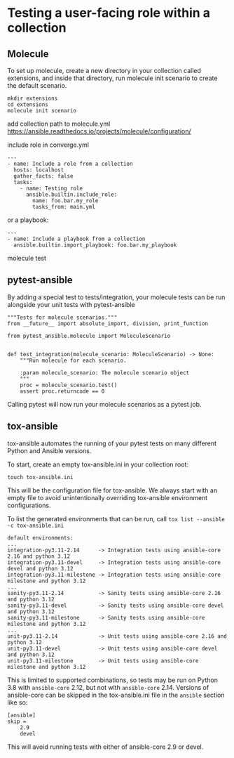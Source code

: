 # Testing a user-facing role within a collection

## Molecule

To set up molecule, create a new directory in your collection called
extensions, and inside that directory, run molecule init scenario to create
the default scenario.

```
mkdir extensions
cd extensions
molecule init scenario
```

add collection path to molecule.yml
https://ansible.readthedocs.io/projects/molecule/configuration/

include role in converge.yml

```
---
- name: Include a role from a collection
  hosts: localhost
  gather_facts: false
  tasks:
    - name: Testing role
      ansible.builtin.include_role:
        name: foo.bar.my_role
        tasks_from: main.yml
```

or a playbook:

```
---
- name: Include a playbook from a collection
  ansible.builtin.import_playbook: foo.bar.my_playbook
```

molecule test

## pytest-ansible

By adding a special test to tests/integration, your molecule tests can be run
alongside your unit tests with pytest-ansible

```
"""Tests for molecule scenarios."""
from __future__ import absolute_import, division, print_function

from pytest_ansible.molecule import MoleculeScenario


def test_integration(molecule_scenario: MoleculeScenario) -> None:
    """Run molecule for each scenario.

    :param molecule_scenario: The molecule scenario object
    """
    proc = molecule_scenario.test()
    assert proc.returncode == 0
```

Calling pytest will now run your molecule scenarios as a pytest job.

## tox-ansible

tox-ansible automates the running of your pytest tests on many different Python
and Ansible versions.

To start, create an empty tox-ansible.ini in your collection root:

```
touch tox-ansible.ini
```

This will be the configuration file for tox-ansible. We always start with an
empty file to avoid unintentionally overriding tox-ansible environment
configurations.

To list the generated environments that can be run, call `tox list --ansible -c tox-ansible.ini`

```
default environments:
...
integration-py3.11-2.14      -> Integration tests using ansible-core 2.16 and python 3.12
integration-py3.11-devel     -> Integration tests using ansible-core devel and python 3.12
integration-py3.11-milestone -> Integration tests using ansible-core milestone and python 3.12
...
sanity-py3.11-2.14           -> Sanity tests using ansible-core 2.16 and python 3.12
sanity-py3.11-devel          -> Sanity tests using ansible-core devel and python 3.12
sanity-py3.11-milestone      -> Sanity tests using ansible-core milestone and python 3.12
...
unit-py3.11-2.14             -> Unit tests using ansible-core 2.16 and python 3.12
unit-py3.11-devel            -> Unit tests using ansible-core devel and python 3.12
unit-py3.11-milestone        -> Unit tests using ansible-core milestone and python 3.12
```

This is limited to supported combinations, so tests may be run on Python 3.8
with `ansible-core` 2.12, but not with `ansible-core` 2.14. Versions of
ansible-core can be skipped in the tox-ansible.ini file in the `ansible`
section like so:

```
[ansible]
skip =
    2.9
    devel
```

This will avoid running tests with either of ansible-core 2.9 or devel.
